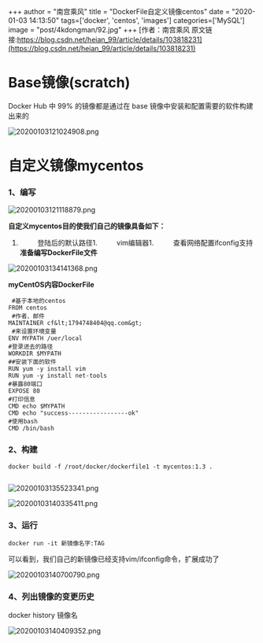 +++
author = "南宫乘风"
title = "DockerFile自定义镜像centos"
date = "2020-01-03 14:13:50"
tags=['docker', 'centos', 'images']
categories=['MySQL']
image = "post/4kdongman/92.jpg"
+++
[作者：南宫乘风   原文链接:https://blog.csdn.net/heian_99/article/details/103818231](https://blog.csdn.net/heian_99/article/details/103818231)

# Base镜像(scratch)

Docker Hub 中 99% 的镜像都是通过在 base 镜像中安装和配置需要的软件构建出来的

![20200103121024908.png](https://img-blog.csdnimg.cn/20200103121024908.png)

# 自定义镜像mycentos

### 1、编写

![20200103121118879.png](https://img-blog.csdnimg.cn/20200103121118879.png)

**自定义mycentos目的使我们自己的镜像具备如下：**
1.          登陆后的默认路径1.          vim编辑器1.          查看网络配置ifconfig支持
**准备编写DockerFile文件**

![20200103134141368.png](https://img-blog.csdnimg.cn/20200103134141368.png)

**myCentOS内容DockerFile**

```
 #基于本地的centos
FROM centos   
 #作者、邮件
MAINTAINER cf&lt;1794748404@qq.com&gt;
 #来设置环境变量
ENV MYPATH /uer/local 
#登录进去的路径
WORKDIR $MYPATH
##安装下面的软件
RUN yum -y install vim
RUN yum -y install net-tools
#暴露80端口
EXPOSE 80
#打印信息
CMD echo $MYPATH
CMD echo "success-----------------ok"
#使用bash
CMD /bin/bash
```

### 2、构建

```
docker build -f /root/docker/dockerfile1 -t mycentos:1.3 .


```

![20200103135523341.png](https://img-blog.csdnimg.cn/20200103135523341.png)

![20200103140335411.png](https://img-blog.csdnimg.cn/20200103140335411.png)

### 3、运行

```
docker run -it 新镜像名字:TAG 
```

可以看到，我们自己的新镜像已经支持vim/ifconfig命令，扩展成功了

![20200103140700790.png](https://img-blog.csdnimg.cn/20200103140700790.png)

### 4、列出镜像的变更历史

docker history 镜像名

![20200103140409352.png](https://img-blog.csdnimg.cn/20200103140409352.png)
